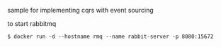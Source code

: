 sample for implementing cqrs with event sourcing

to start rabbitmq 
```
$ docker run -d --hostname rmq --name rabbit-server -p 8080:15672
```